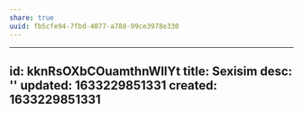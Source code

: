 ```yaml
---
share: true
uuid: fb5cfe94-7fbd-4077-a788-99ce3978e330
---
```

---
id: kknRsOXbCOuamthnWIlYt
title: Sexisim
desc: ''
updated: 1633229851331
created: 1633229851331
---

